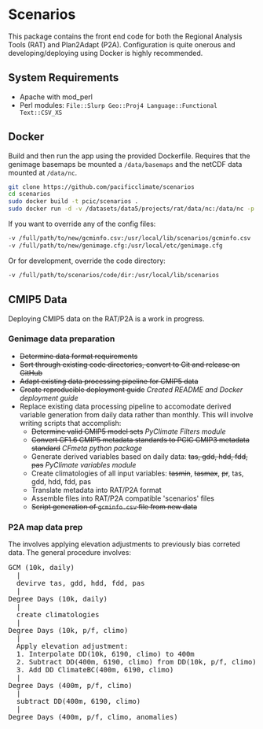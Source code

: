 # Scenarios

This package contains the front end code for both the Regional Analysis Tools (RAT) and Plan2Adapt (P2A).  Configuration is quite onerous and developing/deploying using Docker is highly recommended.

## System Requirements

- Apache with mod_perl
- Perl modules: `File::Slurp Geo::Proj4 Language::Functional Text::CSV_XS`

## Docker

Build and then run the app using the provided Dockerfile. Requires that the genimage basemaps be mounted a `/data/basemaps` and the netCDF data mounted at `/data/nc`.

```bash
git clone https://github.com/pacificclimate/scenarios
cd scenarios
sudo docker build -t pcic/scenarios .
sudo docker run -d -v /datasets/data5/projects/rat/data/nc:/data/nc -p <external_port>:80 --name scenarios pcic/scenarios
```

If you want to override any of the config files:

```bash
-v /full/path/to/new/gcminfo.csv:/usr/local/lib/scenarios/gcminfo.csv
-v /full/path/to/new/genimage.cfg:/usr/local/etc/genimage.cfg
```

Or for development, override the code directory:

```bash
-v /full/path/to/scenarios/code/dir:/usr/local/lib/scenarios
```

## CMIP5 Data

Deploying CMIP5 data on the RAT/P2A is a work in progress.

### Genimage data preparation

* ~~Determine data format requirements~~
* ~~Sort through existing code directories, convert to Git and release on GitHub~~
* ~~Adapt existing data processing pipeline for CMIP5 data~~
* ~~Create reproducible deployment guide~~ *Created README and Docker deployment guide*
* Replace existing data processing pipeline to accomodate derived variable generation from daily data rather than monthly. This will involve writing scripts that accomplish:
  * ~~Determine valid CMIP5 model sets~~ *PyClimate Filters module*
  * ~~Convert CF1.6 CMIP5 metadata standards to PCIC CMIP3 metadata standard~~ *CFmeta python package*
  * Generate derived variables based on daily data: ~~tas, gdd, hdd, fdd, pas~~ *PyClimate variables module*
  * Create climatologies of all input variables: ~~tasmin~~, ~~tasmax~~, ~~pr~~, tas, gdd, hdd, fdd, pas
  * Translate metadata into RAT/P2A format
  * Assemble files into RAT/P2A compatible 'scenarios' files
  * ~~Script generation of `gcminfo.csv` file from new data~~

### P2A map data prep

The involves applying elevation adjustments to previously bias correted data. The general procedure involves:

<pre>
GCM (10k, daily)
  |
  devirve tas, gdd, hdd, fdd, pas
  |
Degree Days (10k, daily)
  |
  create climatologies
  |
Degree Days (10k, p/f, climo)
  |
  Apply elevation adjustment:
  1. Interpolate DD(10k, 6190, climo) to 400m
  2. Subtract DD(400m, 6190, climo) from DD(10k, p/f, climo)
  3. Add DD ClimateBC(400m, 6190, climo)
  |
Degree Days (400m, p/f, climo)
  |
  subtract DD(400m, 6190, climo)
  |
Degree Days (400m, p/f, climo, anomalies)
</pre>
